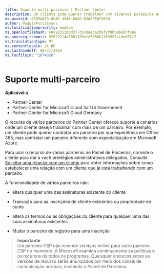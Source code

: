 ```yaml
---
title: Suporte multi-parceiro | Partner Center
description: Um cliente pode querer trabalhar com diversos parceiros no programa de Cloud Solution Provider especializados em diferentes serviços.
ms.assetid: 6835AA78-6DAE-4940-844D-B3AEFEAF3630
author: MaggiePucciEvans
ms.localizationpriority: medium
ms.openlocfilehash: 60a925536bd377c010aeca2b8f2f8bbeb6b7f0a6
ms.sourcegitcommit: 92629114d5081103bfe555081f69997af4ed56f2
ms.translationtype: MT
ms.contentlocale: pt-BR
ms.lasthandoff: 08/31/2018
ms.locfileid: "2874826"
---
```

# <a name="multi-partner-support"></a>Suporte multi-parceiro

**Aplicável a**

-  Partner Center
-  Partner Center for Microsoft Cloud for US Government
-  Partner Center for Microsoft Cloud Germany

O recurso de vários parceiros do Partner Center oferece suporte a cenários onde um cliente deseja trabalhar com mais de um parceiro. Por exemplo, um cliente pode querer contratar um parceiro por sua experiência em Office 365, mas contratar um parceiro diferente com especialização em Microsoft Azure.

Para usar o recurso de vários parceiros no Painel de Parceiros, convide o cliente para dar a você privilégios administrativos delegados. Consulte [Solicitar uma relação com um cliente](request-a-relationship-with-a-customer.md) para obter informações sobre como estabelecer uma relação com um cliente que já está trabalhando com um parceiro.

A funcionalidade de vários parceiros não:

-   altera qualquer uma das assinaturas existente do cliente

-   Transição para as inscrições de cliente existentes ou propriedade de conta

-   altera os termos ou as obrigações do cliente para qualquer uma das suas assinaturas existentes

-   Mudar o parceiro de registro para uma inscrição

>**Importante**<br>
Um parceiro CSP não revende serviços online para outro parceiro CSP no momento. A Microsoft examina continuamente as políticas e os recursos de todos os programas. Quaisquer anúncios sobre as versões de recurso serão anunciados por meio dos canais de comunicação normais, incluindo o Painel de Parceiros.  

 






